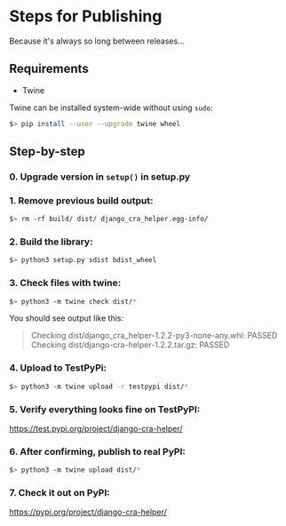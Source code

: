 # Steps for Publishing

Because it's always so long between releases...

## Requirements

- Twine

Twine can be installed system-wide without using `sudo`:

```sh
$> pip install --user --upgrade twine wheel
```

## Step-by-step

### 0. Upgrade version in `setup()` in **setup.py**

### 1. Remove previous build output:

```sh
$> rm -rf build/ dist/ django_cra_helper.egg-info/
```

### 2. Build the library:

```sh
$> python3 setup.py sdist bdist_wheel
```

### 3. Check files with twine:

```sh
$> python3 -m twine check dist/*
```

You should see output like this:

> Checking dist/django_cra_helper-1.2.2-py3-none-any.whl: PASSED
> Checking dist/django-cra-helper-1.2.2.tar.gz: PASSED

### 4. Upload to TestPyPi:

```sh
$> python3 -m twine upload -r testpypi dist/*
```

### 5. Verify everything looks fine on TestPyPI:

https://test.pypi.org/project/django-cra-helper/

### 6. After confirming, publish to real PyPI:

```sh
$> python3 -m twine upload dist/*
```

### 7. Check it out on PyPI:

https://pypi.org/project/django-cra-helper/
